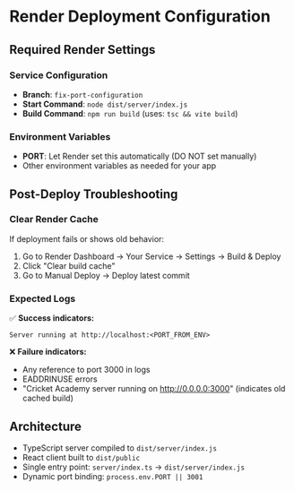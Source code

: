 # Render Deployment Configuration

## Required Render Settings

### Service Configuration
- **Branch**: `fix-port-configuration`
- **Start Command**: `node dist/server/index.js`
- **Build Command**: `npm run build` (uses: `tsc && vite build`)

### Environment Variables
- **PORT**: Let Render set this automatically (DO NOT set manually)
- Other environment variables as needed for your app

## Post-Deploy Troubleshooting

### Clear Render Cache
If deployment fails or shows old behavior:
1. Go to Render Dashboard → Your Service → Settings → Build & Deploy
2. Click "Clear build cache"
3. Go to Manual Deploy → Deploy latest commit

### Expected Logs
✅ **Success indicators:**
```
Server running at http://localhost:<PORT_FROM_ENV>
```

❌ **Failure indicators:**
- Any reference to port 3000 in logs
- EADDRINUSE errors
- "Cricket Academy server running on http://0.0.0.0:3000" (indicates old cached build)

## Architecture
- TypeScript server compiled to `dist/server/index.js`
- React client built to `dist/public`
- Single entry point: `server/index.ts` → `dist/server/index.js`
- Dynamic port binding: `process.env.PORT || 3001`
